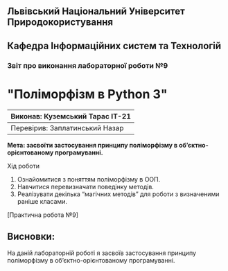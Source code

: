 ## Львівський Національний Університет Природокористування
## Кафедра Інформаційних систем та Технологій



### Звіт про виконання лабораторної роботи №9
# "Поліморфізм в Python 3"



| Виконав: Куземський Тарас ІТ-21 |
|----------------------------------------------|
| Перевірив: Заплатинський Назар              |




**Мета: засвоїти застосування принципу поліморфізму в об’єктно-орієнтованому програмуванні.**


Хід роботи

1. Ознайомитися з поняттям поліморфізму в ООП.
2. Навчитися перевизначати поведінку методів.
3. Реалізувати декілька “магічних методів” для роботи з визначеними
раніше класами.






[Практична робота №9]

## Висновки: 

На даній лабораторній роботі я засвоїв застосування принципу поліморфізму в об’єктно-орієнтованому програмуванні.